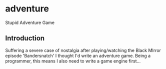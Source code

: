 # adventure
Stupid Adventure Game

## Introduction
Suffering a severe case of nostalgia after playing/watching the Black MIrror episode 'Bandersnatch' I thought I'd write an adventure game.  Being a programmer, this means I also need to write a game engine first...
